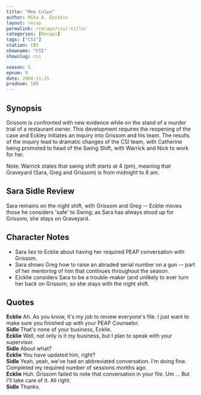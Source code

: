 ```yaml
---
title: "Mea Culpa"
author: Mika A. Epstein
layout: recap
permalink: /recaps/csi/:title/
categories: [Recaps]
tags: ["CSI"]
station: CBS
showname: "CSI"
showslug: csi

season: 5  
epnum: 9 
date: 2004-11-25
prodnum: 509 
---
```


## Synopsis

Grissom is confronted with new evidence while on the stand of a murder trial of a restaurant owner. This development requires the reopening of the case and Eckley initiates an inquiry into Grissom and his team. The results of the inquiry lead to dramatic changes of the CSI team, with Catherine being promoted to head of the Swing Shift, with Warrick and Nick to work for her.

Note: Warrick states that swing shift starts at 4 (pm), meaning that Graveyard (Sara, Greg and Grissom) is from midnight to 8 am.

## Sara Sidle Review

Sara remains on the night shift, with Grissom and Greg -- Ecklie moves those he considers 'safe' to Swing; as Sara has always stood up for Grissom, she stays on Graveyard.

## Character Notes

* Sara lies to Ecklie about having her required PEAP conversation with Grissom.  
* Sara shows Greg how to raise an abraded serial number on a gun -- part of her mentoring of him that continues throughout the season.  
* E)cklie considers Sara to be a trouble-maker (and unlikely to ever turn her back on Grissom, so she stays with the night shift.

## Quotes

**Ecklie** Ah. As you know, it's my job to review everyone's file. I just want to make sure you finished up with your PEAP Counselor.  
**Sidle** That's none of your business, Ecklie.  
**Ecklie** Well, not only is it my business, but I plan to speak with your supervisor.  
**Sidle** About what?  
**Ecklie** You have updated him, right?  
**Sidle** Yeah, yeah, we've had an abbreviated conversation. I'm doing fine. Completed my required number of sessions months ago.  
**Ecklie** Huh. Grissom failed to note that conversation in your file. Um ... But I'll take care of it. All right.  
**Sidle** Thanks.